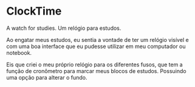 # ClockTime

A watch for studies.
Um relógio para estudos.

Ao engatar meus estudos, eu sentia a vontade de ter um relógio visível e com uma boa interface que eu pudesse utilizar em meu computador ou notebook.

Eis que criei o meu próprio relógio para os diferentes fusos, que tem a função de cronômetro para marcar meus blocos de estudos. Possuindo uma opção para alterar o fundo.